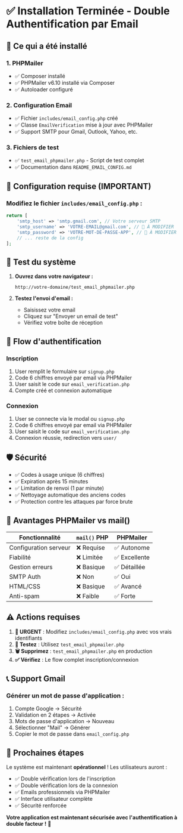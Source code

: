 # ✅ Installation Terminée - Double Authentification par Email

## 🎉 Ce qui a été installé

### 1. **PHPMailer** 
- ✅ Composer installé
- ✅ PHPMailer v6.10 installé via Composer
- ✅ Autoloader configuré

### 2. **Configuration Email**
- ✅ Fichier `includes/email_config.php` créé
- ✅ Classe `EmailVerification` mise à jour avec PHPMailer
- ✅ Support SMTP pour Gmail, Outlook, Yahoo, etc.

### 3. **Fichiers de test**
- ✅ `test_email_phpmailer.php` - Script de test complet
- ✅ Documentation dans `README_EMAIL_CONFIG.md`

## 🔧 Configuration requise (IMPORTANT)

### **Modifiez le fichier** `includes/email_config.php` :

```php
return [
    'smtp_host' => 'smtp.gmail.com', // Votre serveur SMTP
    'smtp_username' => 'VOTRE-EMAIL@gmail.com', // 🔴 À MODIFIER
    'smtp_password' => 'VOTRE-MOT-DE-PASSE-APP', // 🔴 À MODIFIER
    // ... reste de la config
];
```

## 🧪 Test du système

1. **Ouvrez dans votre navigateur :**
   ```
   http://votre-domaine/test_email_phpmailer.php
   ```

2. **Testez l'envoi d'email :**
   - Saisissez votre email
   - Cliquez sur "Envoyer un email de test"
   - Vérifiez votre boîte de réception

## 🚀 Flow d'authentification

### Inscription
1. User remplit le formulaire sur `signup.php`
2. Code 6 chiffres envoyé par email via PHPMailer
3. User saisit le code sur `email_verification.php`
4. Compte créé et connexion automatique

### Connexion
1. User se connecte via le modal ou `signup.php`
2. Code 6 chiffres envoyé par email via PHPMailer  
3. User saisit le code sur `email_verification.php`
4. Connexion réussie, redirection vers `user/`

## 🛡️ Sécurité

- ✅ Codes à usage unique (6 chiffres)
- ✅ Expiration après 15 minutes
- ✅ Limitation de renvoi (1 par minute)
- ✅ Nettoyage automatique des anciens codes
- ✅ Protection contre les attaques par force brute

## 📧 Avantages PHPMailer vs mail()

| Fonctionnalité | `mail()` PHP | **PHPMailer** |
|---|---|---|
| Configuration serveur | ❌ Requise | ✅ Autonome |
| Fiabilité | ❌ Limitée | ✅ Excellente |
| Gestion erreurs | ❌ Basique | ✅ Détaillée |
| SMTP Auth | ❌ Non | ✅ Oui |
| HTML/CSS | ❌ Basique | ✅ Avancé |
| Anti-spam | ❌ Faible | ✅ Forte |

## ⚠️ Actions requises

1. **🔴 URGENT** : Modifiez `includes/email_config.php` avec vos vrais identifiants
2. **🧪 Testez** : Utilisez `test_email_phpmailer.php`
3. **🗑️ Supprimez** : `test_email_phpmailer.php` en production
4. **✅ Vérifiez** : Le flow complet inscription/connexion

## 📞 Support Gmail

### Générer un mot de passe d'application :
1. Compte Google → Sécurité
2. Validation en 2 étapes → Activée
3. Mots de passe d'application → Nouveau
4. Sélectionner "Mail" → Générer
5. Copier le mot de passe dans `email_config.php`

## 🎯 Prochaines étapes

Le système est maintenant **opérationnel** ! Les utilisateurs auront :

- ✅ Double vérification lors de l'inscription
- ✅ Double vérification lors de la connexion  
- ✅ Emails professionnels via PHPMailer
- ✅ Interface utilisateur complète
- ✅ Sécurité renforcée

**Votre application est maintenant sécurisée avec l'authentification à double facteur !** 🎉
